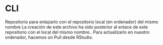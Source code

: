 # CLI
Repositorio para enlazarlo con el repositorio local (en ordenador) del mismo nombre
La creación de este archivo ha sido posterior al enlace de este repositorio con el local del mismo nombre..
Para actualizarlo en nuestro ordenador, hacemos un Pull desde RStudio.
